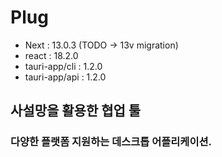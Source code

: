 # Plug

- Next : 13.0.3 (TODO -> 13v migration)
- react : 18.2.0
- tauri-app/cli : 1.2.0
- tauri-app/api : 1.2.0

## 사설망을 활용한 협업 툴
### 다양한 플랫폼 지원하는 데스크톱 어플리케이션.